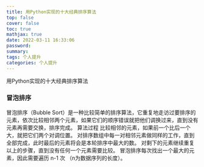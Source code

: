 ```yaml
---
title: 用Python实现的十大经典排序算法
top: false
cover: false
toc: true
mathjax: true
date: 2022-03-11 16:33:06
password:
summary:
tags: 个人提升
categories: 个人提升
---
```

用Python实现的十大经典排序算法


### 冒泡排序
冒泡排序（Bubble Sort）是一种比较简单的排序算法，它重复地走访过要排序的元素，依次比较相邻两个元素，如果它们的顺序错误就把他们调换过来，直到没有元素再需要交换，排序完成。
算法过程
比较相邻的元素，如果前一个比后一个大，就把它们两个对调位置。
对排序数组中每一对相邻元素做同样的工作，直到全部完成，此时最后的元素将会是本轮排序中最大的数。
对剩下的元素继续重复以上的步骤，直到没有任何一个元素需要比较。
冒泡排序每次找出一个最大的元素，因此需要遍历 n-1 次 （n为数据序列的长度）。
